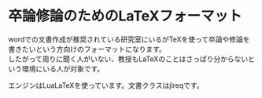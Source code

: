 # 卒論修論のためのLaTeXフォーマット  

wordでの文書作成が推奨されている研究室にいるがTeXを使って卒論や修論を書きたいという方向けのフォーマットになります。  
したがって周りに聞く人がいない、教授もLaTeXのことはさっぱり分からないという環境にいる人が対象です。  

エンジンはLuaLaTeXを使っています。文書クラスはjlreqです。  
